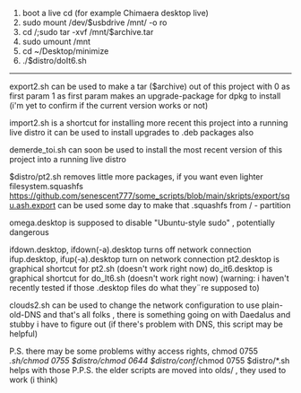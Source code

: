 1. boot a live cd (for example Chimaera desktop live)
2. sudo mount /dev/$usbdrive /mnt/ -o ro
3. cd /;sudo tar -xvf /mnt/$archive.tar
4. sudo umount /mnt
5. cd ~/Desktop/minimize
6. ./$distro/doIt6.sh

-----------------------------------------------------------

export2.sh can be used to make a tar ($archive)  out of this project with 0 as first param
	1 as first param makes an upgrade-package for dpkg to install
	(i'm yet to confirm if the current version works or not)

import2.sh 
	is a shortcut for installing more recent this project into a running live distro
	it can be used to install upgrades to .deb packages also

demerde_toi.sh
	can soon be used to install the most recent version of this project into a running live distro

$distro/pt2.sh removes little more packages, if you want even lighter filesystem.squashfs
	https://github.com/senescent777/some_scripts/blob/main/skripts/export/squ.ash.export can be used some day to make that .squashfs from / - partition


omega.desktop is supposed to disable "Ubuntu-style sudo" , potentially dangerous


ifdown.desktop, ifdown(-a).desktop turns off network connection
ifup.desktop, ifup(-a).desktop turn on network connection
pt2.desktop is graphical shortcut for pt2.sh (doesn't work right now)
do_it6.desktop is graphical shortcut for do_It6.sh (doesn't work right now)
(warning: i haven't recently tested if those .desktop files do what they¨re supposed to)

clouds2.sh can be used to change the network configuration to use plain-old-DNS and that's all folks , there is something going on with Daedalus and stubby i have to figure out
(if there's problem with DNS, this script may be helpful)

P.S. there may be some problems withy access rights, chmod 0755 *.sh/chmod 0755 $distro/chmod 0644 $distro/conf*/chmod 0755 $distro/*.sh helps with those
P.P.S. the elder scripts are moved into olds/ , they used to work (i think)
